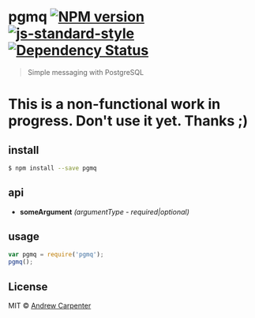 # pgmq [![NPM version](https://badge.fury.io/js/pgmq.svg)](https://npmjs.org/package/pgmq)   [![js-standard-style](https://img.shields.io/badge/code%20style-standard-brightgreen.svg?style=flat)](https://github.com/feross/standard)   [![Dependency Status](https://dependencyci.com/github/doesdev/pgmq/badge)](https://dependencyci.com/github/doesdev/pgmq)

> Simple messaging with PostgreSQL

# This is a non-functional work in progress. Don't use it yet. Thanks ;)

## install

```sh
$ npm install --save pgmq
```

## api
- **someArgument** *(argumentType - required|optional)*

## usage

```js
var pgmq = require('pgmq');
pgmq();
```

## License

MIT © [Andrew Carpenter](https://github.com/doesdev)
